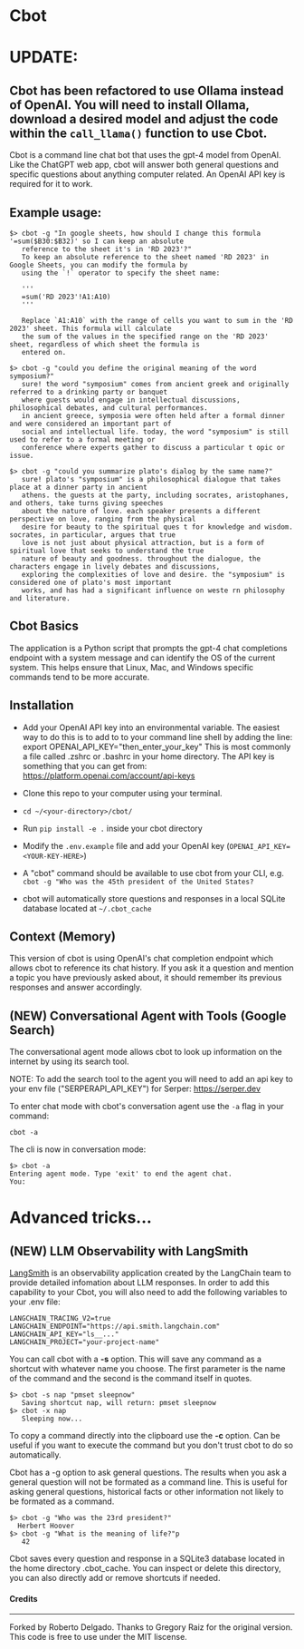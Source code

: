 # Cbot

# UPDATE: 
## Cbot has been refactored to use Ollama instead of OpenAI. You will need to install Ollama, download a desired model and adjust the code within the `call_llama()` function to use Cbot. 

Cbot is a command line chat bot that uses the gpt-4 model from OpenAI. Like the ChatGPT web app, cbot will answer both general questions and specific questions about anything computer related. An OpenAI API key is required for it to work.

## Example usage:

```
$> cbot -g "In google sheets, how should I change this formula '=sum($B30:$B32)' so I can keep an absolute
   reference to the sheet it's in 'RD 2023'?"
   To keep an absolute reference to the sheet named 'RD 2023' in Google Sheets, you can modify the formula by
   using the `!` operator to specify the sheet name:

   '''
   =sum('RD 2023'!A1:A10)
   '''

   Replace `A1:A10` with the range of cells you want to sum in the 'RD 2023' sheet. This formula will calculate
   the sum of the values in the specified range on the 'RD 2023' sheet, regardless of which sheet the formula is
   entered on.

$> cbot -g "could you define the original meaning of the word symposium?"
   sure! the word "symposium" comes from ancient greek and originally referred to a drinking party or banquet
   where guests would engage in intellectual discussions, philosophical debates, and cultural performances.
   in ancient greece, symposia were often held after a formal dinner and were considered an important part of
   social and intellectual life. today, the word "symposium" is still used to refer to a formal meeting or
   conference where experts gather to discuss a particular t opic or issue.

$> cbot -g "could you summarize plato's dialog by the same name?"
   sure! plato's "symposium" is a philosophical dialogue that takes place at a dinner party in ancient
   athens. the guests at the party, including socrates, aristophanes, and others, take turns giving speeches
   about the nature of love. each speaker presents a different perspective on love, ranging from the physical
   desire for beauty to the spiritual ques t for knowledge and wisdom. socrates, in particular, argues that true
   love is not just about physical attraction, but is a form of spiritual love that seeks to understand the true
   nature of beauty and goodness. throughout the dialogue, the characters engage in lively debates and discussions,
   exploring the complexities of love and desire. the "symposium" is considered one of plato's most important
   works, and has had a significant influence on weste rn philosophy and literature.

```

## Cbot Basics

The application is a Python script that prompts the gpt-4 chat completions endpoint with a system message and can identify the OS of the current system. This helps ensure that Linux, Mac, and Windows specific commands tend to be more accurate.

## Installation

- Add your OpenAI API key into an environmental variable. The easiest way to do this is to add to to your command line shell by adding the line: export OPENAI_API_KEY="then_enter_your_key"
  This is most commonly a file called .zshrc or .bashrc in your home directory. The API key is something that you can get from: https://platform.openai.com/account/api-keys

- Clone this repo to your computer using your terminal.
- `cd ~/<your-directory>/cbot/`
- Run `pip install -e .` inside your cbot directory
- Modify the `.env.example` file and add your OpenAI key (`OPENAI_API_KEY=<YOUR-KEY-HERE>`)
- A "cbot" command should be available to use cbot from your CLI, e.g. `cbot -g "Who was the 45th president of the United States?`
- cbot will automatically store questions and responses in a local SQLite database located at `~/.cbot_cache`

## Context (Memory)

This version of cbot is using OpenAI's chat completion endpoint which allows cbot to reference its chat history. If you ask it a question and mention a topic you have previously asked about, it should remember its previous responses and answer accordingly.

## (NEW) Conversational Agent with Tools (Google Search)

The conversational agent mode allows cbot to look up information on the internet by using its search tool.

NOTE: To add the search tool to the agent you will need to add an api key to your env file ("SERPERAPI_API_KEY") for Serper: https://serper.dev

To enter chat mode with cbot's conversation agent use the `-a` flag in your command:

`cbot -a`

The cli is now in conversation mode:

```
$> cbot -a
Entering agent mode. Type 'exit' to end the agent chat.
You:
```

# Advanced tricks...

## (NEW) LLM Observability with LangSmith

[LangSmith](https://www.langchain.com/langsmith) is an observability application created by the LangChain team to provide detailed infomation about LLM responses. In order to add this capability to your Cbot, you will also need to add the following variables to your .env file: 

```
LANGCHAIN_TRACING_V2=true
LANGCHAIN_ENDPOINT="https://api.smith.langchain.com"
LANGCHAIN_API_KEY="ls__..."
LANGCHAIN_PROJECT="your-project-name"
```

You can call cbot with a **-s** option. This will save any command as a shortcut with whatever name you choose. The first parameter is the name of the command and the second is the command itself in quotes.

```
$> cbot -s nap "pmset sleepnow"
   Saving shortcut nap, will return: pmset sleepnow
$> cbot -x nap
   Sleeping now...
```

To copy a command directly into the clipboard use the **-c** option. Can be useful if you want to execute the command but you don't trust cbot to do so automatically.

Cbot has a -g option to ask general questions. The results when you ask a general question will not be formated as a command line. This is useful for asking general questions, historical facts or other information not likely to be formated as a command.

```
$> cbot -g "Who was the 23rd president?"
  Herbert Hoover
$> cbot -g "What is the meaning of life?"p
   42
```

Cbot saves every question and response in a SQLite3 database located in the home directory .cbot_cache. You can inspect or delete this directory, you can also directly add or remove shortcuts if needed.

#### Credits

---

Forked by Roberto Delgado.
Thanks to Gregory Raiz for the original version.
This code is free to use under the MIT liscense.
